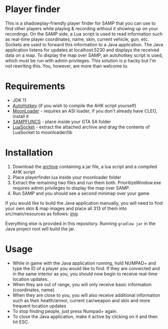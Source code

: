 # Player finder
This is a shadowplay-friendly player finder for SAMP that you can use to find other players while playing & recording without it showing up on your recordings. On the SAMP side, a Lua script is used to read information such as real-time player coordinates, name, skin, current vehicle, gun, etc. Sockets are used to forward this information to a Java application. The Java application listens for updates at localhost:5230 and displays the received data on a map. To display the map over SAMP, an autohotkey script is used, which must be run with admin privileges. This solution is p hacky but I'm not rewriting this. You, however, are more than welcome to.

# Requirements
* JDK 11
* [AutoHotkey](https://www.autohotkey.com/) (if you wish to compile the AHK script yourself)
* [MoonLoader](https://gtaforums.com/topic/890987-moonloader/) - requires an ASI loader, if you don't already have CLEO, install it
* [SAMPFUNCS](http://ugbase.eu/index.php?threads/sampfuncs-5-3-0-3-7.14796/) - place inside your GTA SA folder
* [LuaSocket](https://blast.hk/threads/16031/) - extract the attached archive and drag the contents of LuaSocket to moonloader/lib

# Installation
1) Download the [archive](https://www.upload.ee/files/11111883/playerfinder.rar.html) containing a jar file, a lua script and a compiled AHK script
2) Place playerfinder.lua inside your moonloader folder
3) Extract the remaining two files and run them both. PrioritizeWindow.exe requires admin privileges to display the map over SAMP.
4) Run SAMP and you should see a second minimap over your game

If you would like to build the Java application manually, you will need to find your own skin & map images and place all 313 of them into src/main/resources as follows: [img](https://i.imgur.com/TAF8HRe.png "Structure")

Everything else is provided in this repository. Running `gradlew jar` in the Java project root will build the jar.

# Usage
* While in game with the Java application running, hold NUMPAD+ and type the ID of a player you would like to find. If they are connected and in the same interior as you, you should now begin to receive real-time location updates.
* When they are out of range, you will only receive basic information (coordinates, name)
* When they are close to you, you will also receive additional information such as their health/armor, current car/weapon and skin and more frequent location updates
* To stop finding people, just press Numpad+ again.
* To close the Java application, make it active by clicking on it and then hit ESC.
